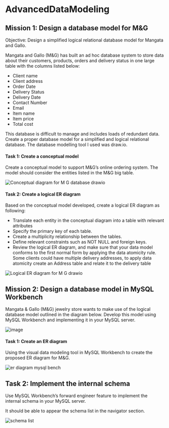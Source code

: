 # AdvancedDataModeling

## Mission 1: Design a database model for M&G

Objective: Design a simplified logical relational database model for Mangata and Gallo.

Mangata and Gallo (M&G) has built an ad hoc database system to store data about their customers, products, orders and delivery status in one large table with the columns listed below:
*	Client name
*	Client address
*	Order Date
*	Delivery Status
*	Delivery Date
*	Contact Number
*	Email
*	Item name
*	Item price
*	Total cost

This database is difficult to manage and includes loads of redundant data. Create a proper database model for a simplified and logical relational database.
The database modelling tool I used was draw.io.
#### Task 1: Create a conceptual model

Create a conceptual model to support M&G’s online ordering system. The model should consider the entities listed in the M&G big table. 

![Conceptual diagram for M G database drawio](https://user-images.githubusercontent.com/106580846/217201258-6a9e028a-c930-43d8-b2ab-9659046a2297.png)

#### Task 2: Create a logical ER diagram
Based on the conceptual model developed, create a logical ER diagram as following:
*	Translate each entity in the conceptual diagram into a table with relevant attributes 
*	Specify the primary key of each table.
*	Create a multiplicity relationship between the tables.
*	Define relevant constraints such as NOT NULL and foreign keys.
*	Review the logical ER diagram, and make sure that your data model conforms to the first normal form by applying the data atomicity rule. Some clients could have multiple delivery addresses, to apply data atomicity create an Address table and relate it to the delivery table 

![Logical ER diagram for M G drawio](https://user-images.githubusercontent.com/106580846/217202101-edff0f68-e871-4dbb-bd5c-4dfee69d5969.png)

## Mission 2: Design a database model in MySQL Workbench
Mangata & Gallo (M&G) jewelry store wants to make use of the logical database model outlined in the diagram below. Develop this model using MySQL Workbench and implementing it in your MySQL server.

![image](https://user-images.githubusercontent.com/106580846/217250134-d76a42cd-541d-49ab-a980-58af37b7dbd5.png)

#### Task 1: Create an ER diagram
Using the visual data modeling tool in MySQL Workbench to create the proposed ER diagram for M&G. 

![er diagram mysql bench](https://user-images.githubusercontent.com/106580846/217263905-83092f58-253b-4d71-8a8c-30316ae74759.png)

## Task 2: Implement the internal schema
Use MySQL Workbench’s forward engineer feature to implement the internal schema in your MySQL server.

It should be able to appear the schema list in the navigator section.

![schema list](https://user-images.githubusercontent.com/106580846/217271843-d44ec408-23b0-4a20-9375-d18f65a65bdf.png)


